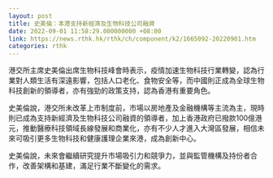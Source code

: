```yaml
---
layout: post
title: 史美倫：本港支持新經濟及生物科技公司融資
date: 2022-09-01 11:58:29.000000000 +08:00
link: https://news.rthk.hk/rthk/ch/component/k2/1665092-20220901.htm
categories: rthk
---
```


港交所主席史美倫出席生物科技峰會時表示，疫情加速生物科技行業轉變，認為行業對人類生活有深遠影響，包括人口老化、食物安全等，而中國則正成為全球生物科技創新的領導者，亦有強勁的政策支持，認為香港有重要角色。

史美倫說，港交所未改革上市制度前，市場以房地產及金融機構等主流為主，現時則已成為支持新經濟及生物科技公司融資的領導者，加上香港政府已撥款100億港元，推動醫療科技領域長線發展和商業化，亦有不少人才進入大灣區發展，相信未來可吸引更多生物科技和健康護理企業來港，成為創新中心。

史美倫說，未來會繼續研究提升市場吸引力和競爭力，並與監管機構及持份者合作，改善架構和基建，滿足行業不斷變化的需求。
